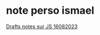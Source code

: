 # note perso ismael

[Drafts notes sur JS 16082023](note%20perso%20ismael%20e6644a8cab9f46eb9d633dbcfe785e73/Drafts%20notes%20sur%20JS%2016082023%20971f8a5e54264de4a883d0edd63da34d.md)